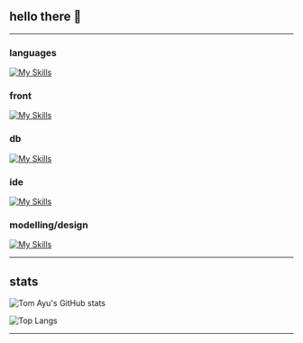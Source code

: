 ## hello there 👋

---

### languages
[![My Skills](https://skillicons.dev/icons?i=c,cs,java,python)](https://skillicons.dev)

### front
[![My Skills](https://skillicons.dev/icons?i=html,css,js,bootstrap)](https://skillicons.dev)

### db
[![My Skills](https://skillicons.dev/icons?i=mssql,mongodb)](https://skillicons.dev)

### ide
[![My Skills](https://skillicons.dev/icons?i=visualstudio,vscode,idea)](https://skillicons.dev)

### modelling/design
[![My Skills](https://skillicons.dev/icons?i=figma,ps,blender)](https://skillicons.dev)

---

## stats

![Tom Ayu's GitHub stats](https://github-readme-stats.vercel.app/api?username=tom-ayu&show_icons=true&theme=tokyonight)

![Top Langs](https://github-readme-stats.vercel.app/api/top-langs/?username=tom-ayu&layout=compact&theme=tokyonight)

---


<!--
**tom-ayu/tom-ayu** is a ✨ _special_ ✨ repository because its `README.md` (this file) appears on your GitHub profile.

Here are some ideas to get you started:

- 🔭 I’m currently working on ...
- 🌱 I’m currently learning ...
- 👯 I’m looking to collaborate on ...
- 🤔 I’m looking for help with ...
- 💬 Ask me about ...
- 📫 How to reach me: ...
- 😄 Pronouns: ...
- ⚡ Fun fact: ...
-->
